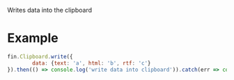 Writes data into the clipboard
# Example
```js
fin.Clipboard.write({
        data: {text: 'a', html: 'b', rtf: 'c'}
}).then(() => console.log('write data into clipboard')).catch(err => console.log(err));
```
